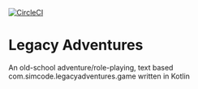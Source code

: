 [![CircleCI](https://circleci.com/gh/SzymonWiniarz/legacy-adventures/tree/master.svg?style=svg&circle-token=330b037c71b156910717a4bf32648b620852f9fc)](https://circleci.com/gh/SzymonWiniarz/legacy-adventures/tree/master)

# Legacy Adventures
An old-school adventure/role-playing, text based com.simcode.legacyadventures.game written in Kotlin